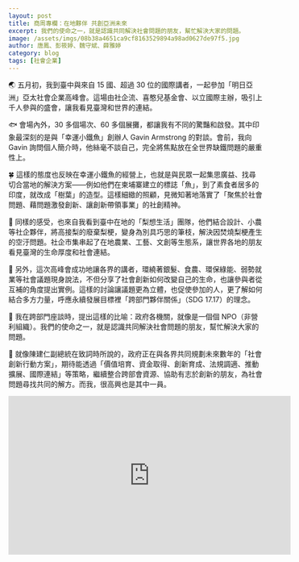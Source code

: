 ```yaml
---
layout: post
title: 商周專欄：在地夥伴 共創亞洲未來
excerpt: 我們的使命之一，就是認識共同解決社會問題的朋友，幫忙解決大家的問題。
image: /assets/imgs/08b38a4651ca9cf8163529894a98ad0627de97f5.jpg
author: 唐鳳、彭筱婷、魏守斌、薛雅婷
category: blog
tags: [社會企業]
---
```


🌏 五月初，我到臺中與來自 15 國、超過 30 位的國際講者，一起參加「明日亞洲」亞太社會企業高峰會。這場由社企流、喜憨兒基金會、以立國際主辦，吸引上千人參與的盛會，讓我看見臺灣和世界的連結。

🐟 會場內外，30 多個場次、60 多個展攤，都讓我有不同的驚豔和啟發。其中印象最深刻的是與「幸運小鐵魚」創辦人 Gavin Armstrong 的對談。會前，我向 Gavin 詢問個人簡介時，他絲毫不談自己，完全將焦點放在全世界缺鐵問題的嚴重性上。

🍀 這樣的態度也反映在幸運小鐵魚的經營上，也就是與民眾一起集思廣益、找尋切合當地的解決方案——例如他們在柬埔寨建立的標誌「魚」，到了素食者居多的印度，就改成「樹葉」的造型。這樣細緻的照顧，見微知著地落實了「聚焦於社會問題、藉問題激發創新、讓創新帶領事業」的社創精神。

🍐 同樣的感受，也來自我看到臺中在地的「梨想生活」團隊，他們結合設計、小農等社企夥伴，將高接梨的廢棄梨梗，變身為別具巧思的筆枝，解決因焚燒梨梗產生的空汙問題。社企市集串起了在地農業、工藝、文創等生態系，讓世界各地的朋友看見臺灣的生命厚度和社會連結。

🔗 另外，這次高峰會成功地讓各界的講者，環繞著銀髮、食農、環保綠能、弱勢就業等社會議題現身說法，不但分享了社會創新如何改變自己的生命，也讓參與者從互補的角度提出實例。這樣的討論讓議題更為立體，也促使參加的人，更了解如何結合多方力量，呼應永續發展目標裡「跨部門夥伴關係」（SDG 17.17）的理念。

💝 我在跨部門座談時，提出這樣的比喻：政府各機關，就像是一個個 NPO（非營利組織）。我們的使命之一，就是認識共同解決社會問題的朋友，幫忙解決大家的問題。

🌄 就像陳建仁副總統在致詞時所說的，政府正在與各界共同規劃未來數年的「社會創新行動方案」，期待能透過「價值培育、資金取得、創新育成、法規調適、推動擴展、國際連結」等策略，繼續整合跨部會資源、協助有志於創新的朋友，為社會問題尋找共同的解方。而我，很高興也是其中一員。

<center><iframe width="560" height="315" src="https://www.youtube-nocookie.com/embed/QtykZeZRe88" frameborder="0" allow="autoplay; encrypted-media" allowfullscreen></iframe></center>
